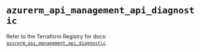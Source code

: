 # `azurerm_api_management_api_diagnostic`

Refer to the Terraform Registry for docs: [`azurerm_api_management_api_diagnostic`](https://registry.terraform.io/providers/hashicorp/azurerm/4.33.0/docs/resources/api_management_api_diagnostic).
